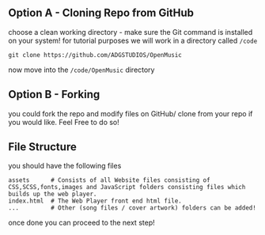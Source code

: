 ## Option A - Cloning Repo from GitHub

choose a clean working directory - make sure the Git command is installed on your system! for tutorial purposes we will work in a directory called `/code`

`git clone https://github.com/ADGSTUDIOS/OpenMusic`

now move into the `/code/OpenMusic` directory

## Option B - Forking

you could fork the repo and modify files on GitHub/ clone from your repo if you would like. Feel Free to do so!


## File Structure
you should have the following files

    assets      # Consists of all Website files consisting of CSS,SCSS,fonts,images and JavaScript folders consisting files which builds up the web player.
    index.html  # The Web Player front end html file.
    ...         # Other (song files / cover artwork) folders can be added!

once done you can proceed to the next step!